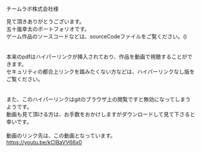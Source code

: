 チームラボ株式会社様

見て頂きありがとうございます。<br>
五十嵐幸太のポートフォリオです。<br>
ゲーム作品のソースコードなどは、sourceCodeファイルをご覧ください。()<br>
<br>
<br>
本来のpdfはハイパーリンクが挿入されており、作品を動画で視聴することができます。<br>
セキュリティの都合上リンクを踏みたくない方などは、ハイパーリンクなし版をご覧ください。<br>
<br>
<br>
また、このハイパーリンクはgitのブラウザ上の閲覧ですと無効になってしまうようです。<br>
動画も見て頂ける方は、お手数をおかけしますがダウンロードして見て下さると幸いです。<br>
<br>
動画のリンク先は、この動画となっています。<br>
https://youtu.be/kCIBaVV66x0 <br>
